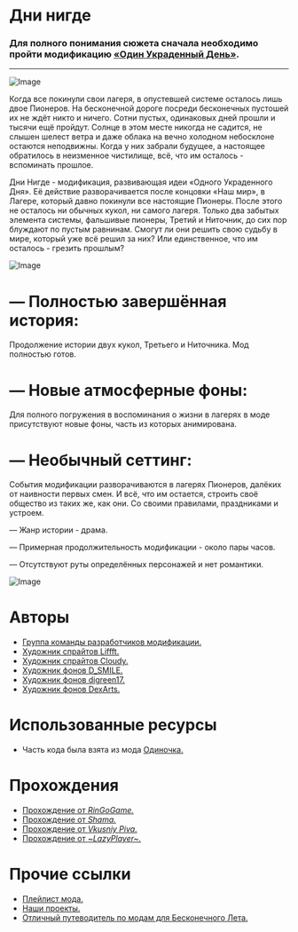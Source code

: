 # Дни нигде

### **Для полного понимания сюжета сначала необходимо пройти модификацию [«Один Украденный День»](https://steamcommunity.com/sharedfiles/filedetails/?id=1746278653).**

---

![Image](https://i.imgur.com/DUIVLBL.png)

Когда все покинули свои лагеря, в опустевшей системе осталось лишь двое Пионеров. На бесконечной дороге посреди бесконечных пустошей их не ждёт никто и ничего. Сотни пустых, одинаковых дней прошли и тысячи ещё пройдут. Солнце в этом месте никогда не садится, не слышен шелест ветра и даже облака на вечно холодном небосклоне остаются неподвижны. Когда у них забрали будущее, а настоящее обратилось в неизменное чистилище, всё, что им осталось - вспоминать прошлое.

Дни Нигде - модификация, развивающая идеи «Одного Украденного Дня». Её действие разворачивается после концовки «Наш мир», в Лагере, который давно покинули все настоящие Пионеры. После этого не осталось ни обычных кукол, ни самого лагеря. Только два забытых элемента системы, фальшивые пионеры, Третий и Ниточник, до сих пор блуждают по пустым равнинам. Смогут ли они решить свою судьбу в мире, который уже всё решил за них? Или единственное, что им осталось - грезить прошлым?

![Image](https://i.imgur.com/uW7XZWs.png)

# — Полностью завершённая история:
Продолжение истории двух кукол, Третьего и Ниточника. Мод полностью готов.

# — Новые атмосферные фоны:
Для полного погружения в воспоминания о жизни в лагерях в моде присутствуют новые фоны, часть из которых анимирована.

# — Необычный сеттинг:
События модификации разворачиваются в лагерях Пионеров, далёких от наивности первых смен. И всё, что им остается, строить своё общество из таких же, как они. Со своими правилами, праздниками и устроем.

— Жанр истории - драма. 

— Примерная продолжительность модификации - около пары часов.

— Отсутствуют руты определённых персонажей и нет романтики.

![Image](https://i.imgur.com/JSWNpai.png)

# Авторы
- [Группа команды разработчиков модификации.](https://vk.com/zeroimpact)
- [Художник спрайтов Liffft.](https://vk.com/liffft_art)
- [Художник спрайтов Cloudy.](https://vk.com/club225933619)
- [Художник фонов D_SMILE.](https://vk.com/d_smile_directory)
- [Художник фонов digreen17.](https://vk.com/digreen17)
- [Художник фонов DexArts.](https://vk.com/dex.arts1)

# Использованные ресурсы
- Часть кода была взята из мода [Одиночка.](https://steamcommunity.com/sharedfiles/filedetails/?id=1126116478)

# Прохождения
- [Прохождение от *RinGoGame.*](https://youtu.be/YLI4RY9aIic?si=QdqolWfGw4Dpl_RD)
- [Прохождение от *Shama.*](https://youtube.com/playlist?list=PLySxb7XqgeRRLK8eKBRACGIF4UPxTmQC5&si=8uMek6nUORMZbtAL)
- [Прохождение от *Vkusniy Piva.*](https://youtube.com/playlist?list=PLmEghTwOmkzl6-sc4BoiNubSv10u3eKiY&si=d7Zt9cYR7bq_9z7c)
- [Прохождение от *~LazyPlayer~.*](https://www.youtube.com/live/ri2Iq2qpCiw?si=69nkloepDlpnnJON)

# Прочие ссылки
- [Плейлист мода.](https://vk.com/music/playlist/-176281709_2)
- [Наши проекты.](https://steamcommunity.com/id/zeroimpactteam/myworkshopfiles/)
- [Отличный путеводитель по модам для Бесконечного Лета.](https://steamcommunity.com/sharedfiles/filedetails/?id=1870871089)
